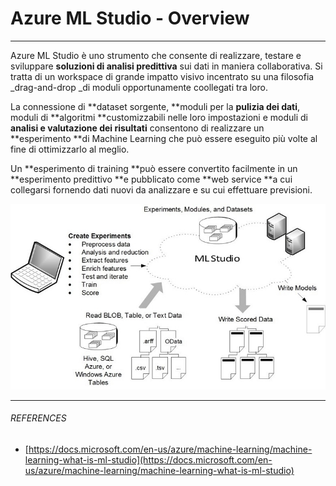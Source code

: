 # Azure ML Studio - Overview

---

Azure ML Studio è uno strumento che consente di realizzare, testare e sviluppare **soluzioni di analisi predittiva** sui dati in maniera collaborativa. Si tratta di un workspace di grande impatto visivo incentrato su una filosofia _drag-and-drop _di moduli opportunamente coollegati tra loro.

La connessione di **dataset sorgente, **moduli per la **pulizia dei dati**, moduli di **algoritmi **customizzabili nelle loro impostazioni e moduli di **analisi e valutazione dei risultati** consentono di realizzare un **esperimento **di Machine Learning che può essere eseguito più  volte al fine di ottimizzarlo al meglio.

Un **esperimento di training **può essere convertito facilmente in un **esperimento predittivo **e pubblicato come **web service **a cui collegarsi fornendo dati nuovi da analizzare e su cui effettuare previsioni.



![](/assets/azure-ml-studio-diagram.jpg)





---

###### REFERENCES

* [https://docs.microsoft.com/en-us/azure/machine-learning/machine-learning-what-is-ml-studio](https://docs.microsoft.com/en-us/azure/machine-learning/machine-learning-what-is-ml-studio)



